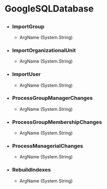 # GoogleSQLDatabase
## 

- ### ImportGroup
      
    - ArgName (System.String)  
        
- ### ImportOrganizationalUnit
      
    - ArgName (System.String)  
        
- ### ImportUser
      
    - ArgName (System.String)  
        
- ### ProcessGroupManagerChanges
      
    - ArgName (System.String)  
        
- ### ProcessGroupMembershipChanges
      
    - ArgName (System.String)  
        
- ### ProcessManagerialChanges
      
    - ArgName (System.String)  
        
- ### RebuildIndexes
      
    - ArgName (System.String)  
        

